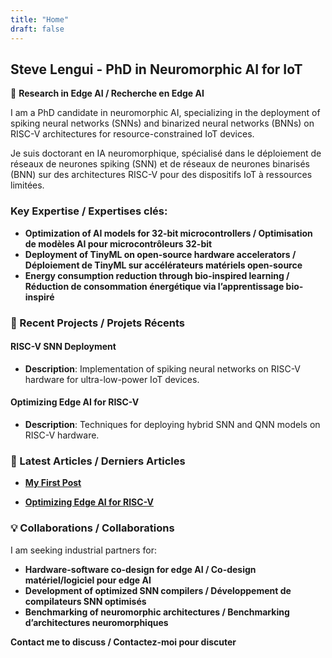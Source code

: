 ```yaml
---
title: "Home"
draft: false
---
```


## Steve Lengui - PhD in Neuromorphic AI for IoT

🧠 **Research in Edge AI / Recherche en Edge AI**

I am a PhD candidate in neuromorphic AI, specializing in the deployment of spiking neural networks (SNNs) and binarized neural networks (BNNs) on RISC-V architectures for resource-constrained IoT devices.

Je suis doctorant en IA neuromorphique, spécialisé dans le déploiement de réseaux de neurones spiking (SNN) et de réseaux de neurones binarisés (BNN) sur des architectures RISC-V pour des dispositifs IoT à ressources limitées.

### Key Expertise / Expertises clés:
- **Optimization of AI models for 32-bit microcontrollers / Optimisation de modèles AI pour microcontrôleurs 32-bit**
- **Deployment of TinyML on open-source hardware accelerators / Déploiement de TinyML sur accélérateurs matériels open-source**
- **Energy consumption reduction through bio-inspired learning / Réduction de consommation énergétique via l’apprentissage bio-inspiré**

### 🔧 Recent Projects / Projets Récents
#### RISC-V SNN Deployment
- **Description**: Implementation of spiking neural networks on RISC-V hardware for ultra-low-power IoT devices.

#### Optimizing Edge AI for RISC-V
- **Description**: Techniques for deploying hybrid SNN and QNN models on RISC-V hardware.

### 📝 Latest Articles / Derniers Articles
- **[My First Post](/posts/my-first-post/)**

- **[Optimizing Edge AI for RISC-V](/posts/optimizing-edge-ai-for-risc-v/)**

### 💡 Collaborations / Collaborations
I am seeking industrial partners for:
- **Hardware-software co-design for edge AI / Co-design matériel/logiciel pour edge AI**
- **Development of optimized SNN compilers / Développement de compilateurs SNN optimisés**
- **Benchmarking of neuromorphic architectures / Benchmarking d’architectures neuromorphiques**

**Contact me to discuss / Contactez-moi pour discuter**
